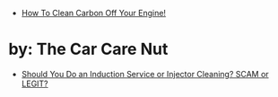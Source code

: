 - [How To Clean Carbon Off Your Engine!](https://youtu.be/LTV-uHv5Cwk)

# by: The Car Care Nut
- [Should You Do an Induction Service or Injector Cleaning? SCAM or LEGIT?](https://youtu.be/beuc-EUAQqc)
